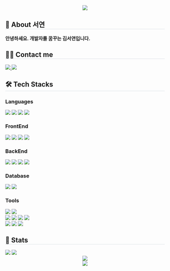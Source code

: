 <div align= "center">
    <img src="https://capsule-render.vercel.app/api?type=transparent&color=gradient&height=120&text=hello!&animation=fadeIn&fontColor=000000&fontSize=50" />
    </div>
    <div style="text-align: left;"> 
      <h2 style="border-bottom: 1px solid #d8dee4;"> 🙌 About 서연 </h2>  
      <div style="font-weight: 700; font-size: 15px; text-align: left;"> 안녕하세요. 개발자를 꿈꾸는 김서연입니다. </div> 
    </div>
    <!-- Contact me -->
    <div style="text-align: left;">
      <h2 style="border-bottom: 1px solid #d8dee4;"> 🧑‍💻 Contact me </h2>
      <div style="text-align: left;"> 
        <a href=mailto:rlatjdus9693@gmail.com> 
          <img src="https://img.shields.io/badge/Gmail-EA4335?style=for-the-badge&logo=Gmail&logoColor=white&link=mailto:rlatjdus9693@gmail.com"> 
        </a>
        <a href=https://velog.io/@rlatjdus9693/posts> 
          <img src="https://img.shields.io/badge/Velog-20C997?style=for-the-badge&logo=Velog&logoColor=white&link=https://velog.io/@rlatjdus9693/posts">
        </a>
      </div>
    </div>
    <!-- Tech Stacks -->
    <div style="text-align: left;">
      <h2 style="border-bottom: 1px solid #d8dee4;"> 🛠️ Tech Stacks </h2> 
      <div style="margin: ; text-align: left;" "text-align: left;"> 
        <h3>Languages</h3>
        <img src="https://img.shields.io/badge/Javascript-F7DF1E?style=for-the-badge&logo=Javascript&logoColor=white">
        <img src="https://img.shields.io/badge/Java-ED8B00?style=for-the-badge&logo=openjdk&logoColor=white"/>
        <img src="https://img.shields.io/badge/R-276DC3?style=for-the-badge&logo=r&logoColor=white"/>
        <img src="https://img.shields.io/badge/Python-3776AB?style=for-the-badge&logo=Python&logoColor=white">
        <h3>FrontEnd</h3>
        <img src="https://img.shields.io/badge/HTML5-E34F26?style=for-the-badge&logo=HTML5&logoColor=white">
        <img src="https://img.shields.io/badge/CSS3-1572B6?style=for-the-badge&logo=CSS3&logoColor=white">
        <img src="https://img.shields.io/badge/React-61DAFB?style=for-the-badge&logo=React&logoColor=white">
        <img src="https://img.shields.io/badge/Bootstrap-7952B3?style=for-the-badge&logo=Bootstrap&logoColor=white">
        <h3>BackEnd</h3>
        <img src="https://img.shields.io/badge/Node.js-339933?style=for-the-badge&logo=Node.js&logoColor=white">
        <img src="https://img.shields.io/badge/Express-000000?style=for-the-badge&logo=Express&logoColor=white">
        <img src="https://img.shields.io/badge/Spring Boot-6DB33F?style=for-the-badge&logo=Spring Boot&logoColor=white">
        <img src="https://img.shields.io/badge/Spring-6DB33F?style=for-the-badge&logo=Spring&logoColor=white">
        <h3>Database</h3>
        <img src="https://img.shields.io/badge/MySQL-4479A1?style=for-the-badge&logo=MySQL&logoColor=white">
        <img src="https://img.shields.io/badge/MongoDB-47A248?style=for-the-badge&logo=MongoDB&logoColor=white">
        <h3>Tools</h3>
        <img src="https://img.shields.io/badge/Git-F05032?style=for-the-badge&logo=Git&logoColor=white">
        <img src="https://img.shields.io/badge/Github-181717?style=for-the-badge&logo=Github&logoColor=white">
        <br />
        <img src = "https://img.shields.io/badge/IntelliJ_IDEA-000000.svg?style=for-the-badge&logo=intellij-idea&logoColor=white">
        <img src="https://img.shields.io/badge/Eclipse%20IDE-2C2255.svg?&style=for-the-badge&logo=Eclipse%20IDE&logoColor=white">
        <img src="https://img.shields.io/badge/Visual%20Studio%20Code-007ACC.svg?&style=for-the-badge&logo=Visual%20Studio%20Code&logoColor=white">
        <img src="https://img.shields.io/badge/Android%20Studio-3DDC84.svg?&style=for-the-badge&logo=Android%20Studio&logoColor=white">
        <br />
        <img src ="https://img.shields.io/badge/Postman-FF6C37?style=for-the-badge&logo=postman&logoColor=white">
        <img src="https://img.shields.io/badge/Notion-000000?style=for-the-badge&logo=Notion&logoColor=white">
        <img src="https://img.shields.io/badge/Figma-F24E1E?style=for-the-badge&logo=Figma&logoColor=white">
        </div>
    </div>
    <!-- Stats -->
    <div style="text-align: left;"> 
      <h2 style="border-bottom: 1px solid #d8dee4;"> 🏅 Stats </h2> 
      <div style="text-align: left;"> 
        <img src="https://github-readme-stats.vercel.app/api?username=seoyeon2001&show_icons=true" /> 
        <img src="https://github-readme-stats.vercel.app/api/top-langs/?username=seoyeon2001&layout=compact" /> 
        <div align= "center">
            <img src="http://mazassumnida.wtf/api/v2/generate_badge?boj=syeon1250"/>
        </div>
      </div> 
    </div>
    <!-- see you farm -->
    <div style="text-align: center;"> 
        <a href="https://hits.seeyoufarm.com"> 
          <img src="https://hits.seeyoufarm.com/api/count/incr/badge.svg?url=https%3A%2F%2Fgithub.com%2Fseoyeon2001%2F&count_bg=%23000000&title_bg=%23000000&icon=github.svg&icon_color=%23FFFFFF&title=GitHub&edge_flat=false"/>
        </a>
      </div>
